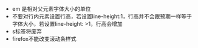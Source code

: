 - em 是相对父元素字体大小的单位
- 不要对行内元素设置行高，若设置line-height:1，行高并不会跟预期一样等于字体大小，若设置line-height: >1，行高会增加
- s标签将废弃
- firefox不能改变滚动条样式